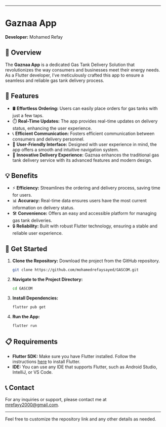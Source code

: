 
---

# Gaznaa App

**Developer:** Mohamed Refay

## 📝 Overview

The **Gaznaa App** is a dedicated Gas Tank Delivery Solution that revolutionizes the way consumers and businesses meet their energy needs. As a Flutter developer, I’ve meticulously crafted this app to ensure a seamless and reliable gas tank delivery process.

## 🌟 Features

- 🛢️ **Effortless Ordering:** Users can easily place orders for gas tanks with just a few taps.
- ⏱️ **Real-Time Updates:** The app provides real-time updates on delivery status, enhancing the user experience.
- 📞 **Efficient Communication:** Fosters efficient communication between consumers and delivery personnel.
- 🧭 **User-Friendly Interface:** Designed with user experience in mind, the app offers a smooth and intuitive navigation system.
- 🚀 **Innovative Delivery Experience:** Gaznaa enhances the traditional gas tank delivery service with its advanced features and modern design.

## 💡 Benefits

- ⚡ **Efficiency:** Streamlines the ordering and delivery process, saving time for users.
- 📊 **Accuracy:** Real-time data ensures users have the most current information on delivery status.
- 🛠️ **Convenience:** Offers an easy and accessible platform for managing gas tank deliveries.
- 🔒 **Reliability:** Built with robust Flutter technology, ensuring a stable and reliable user experience.

## 🚀 Get Started

1. **Clone the Repository:** Download the project from the GitHub repository.
   ```bash
   git clone https://github.com/mohamedrefaysayed/GASCOM.git
   ```
2. **Navigate to the Project Directory:**
   ```bash
   cd GASCOM
   ```
3. **Install Dependencies:**
   ```bash
   flutter pub get
   ```
4. **Run the App:**
   ```bash
   flutter run
   ```

## 📋 Requirements

- **Flutter SDK:** Make sure you have Flutter installed. Follow the instructions [here](https://flutter.dev/docs/get-started/install) to install Flutter.
- **IDE:** You can use any IDE that supports Flutter, such as Android Studio, IntelliJ, or VS Code.

## 📞 Contact

For any inquiries or support, please contact me at [mrefayy2000@gmail.com](mailto:mrefayy2000@gmail.com).

---

Feel free to customize the repository link and any other details as needed.
